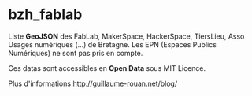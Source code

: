 # bzh_fablab
Liste <b>GeoJSON</b> des FabLab, MakerSpace, HackerSpace, TiersLieu, Asso Usages numériques (...) de Bretagne.
Les EPN (Espaces Publics Numériques) ne sont pas pris en compte.

Ces datas sont accessibles en <b>Open Data</b> sous MIT Licence.

Plus d'informations http://guillaume-rouan.net/blog/
